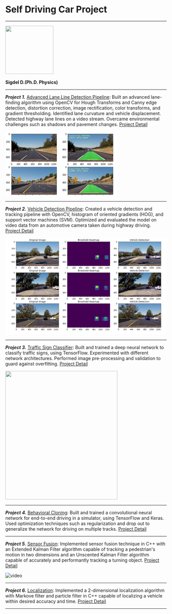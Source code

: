 
# Self Driving Car Project 

 --------------------------------------
 <img src = "https://avatars2.githubusercontent.com/u/7819087?v=4&s=460" width="150" height="150" />
 
 **Sigdel D.(Ph.D. Physics)**
 
--------------------------------------

***Project 1.*** [Advanced Lane Line Detection Pipeline](https://github.com/Vasuji/CarND-Advanced-Lane-Lines): Built an advanced lane-finding algorithm using OpenCV for Hough Transforms and Canny edge detection, distortion correction, image rectification, color transforms, and gradient thresholding. Identified lane curvature and vehicle displacement. Detected highway lane lines on a video stream. Overcame environmental challenges such as shadows and pavement changes. [Project Detail](https://github.com/Vasuji/CarND-Advanced-Lane-Lines)

  <img src = "https://github.com/Vasuji/CarND-Advanced-Lane-Lines/raw/master/pic/plot-lane.png" width="350" height="200" />
  
--------------------------------------

***Project 2.*** [Vehicle Detection Pipeline](https://github.com/Vasuji/CarND-Vehicle-Detection): Created a vehicle detection and tracking pipeline with OpenCV, histogram of oriented gradients (HOG), and support vector machines (SVM). Optimized and evaluated the model on video data from an automotive camera taken during highway driving. [Project Detail](https://github.com/Vasuji/CarND-Vehicle-Detection)

<img src = "https://github.com/Vasuji/CarND-Vehicle-Detection/raw/master/examples/heatmap.jpg" width="600" height="300" />


--------------------------------------

***Project 3.*** [Traffic Sign Classifier](https://github.com/Vasuji/CarND-traffic-sign-classifier): Built and trained a deep neural network to classify traffic signs, using TensorFlow. Experimented with different network architectures. Performed image pre-processing and validation to guard against overfitting. [Project Detail](https://github.com/Vasuji/CarND-traffic-sign-classifier)

<img src = "https://github.com/Vasuji/carnd-project2/raw/master/pics/result.png?raw=true" width="350" height="400" />


--------------------------------------


***Project 4.*** [Behavioral Cloning](https://github.com/Vasuji/CarND-Behavioral-Cloning): Built and trained a convolutional neural network for end-to-end driving in a simulator, using TensorFlow and Keras. Used optimization techniques such as regularization and drop out to generalize the network for driving on multiple tracks. [Project Detail](https://github.com/Vasuji/CarND-Behavioral-Cloning)

--------------------------------------


***Project 5.*** [Sensor Fusion](https://github.com/Vasuji/CarND-Unscented-Kalman-Filter-Project): Implemented sensor fusion technique in C++ with an Extended Kalman Filter algorithm capable of tracking a pedestrian's motion in two dimensions and an Unscented Kalman Filter algorithm capable of accurately and performantly tracking a turning object. [Project Detail](https://github.com/Vasuji/CarND-Unscented-Kalman-Filter-Project)

![video](https://youtu.be/FMNJPX_sszU)

--------------------------------------

***Project 6.*** [Localization](https://github.com/Vasuji/CarND-Kidnapped-Vehicle-Project): Implemented a 2-dimensional localization algorithm with Markove filter and particle filter in C++ capable of localizing a vehicle within desired accuracy and time. [Project Detail](https://github.com/Vasuji/CarND-Kidnapped-Vehicle-Project)


--------------------------------------

